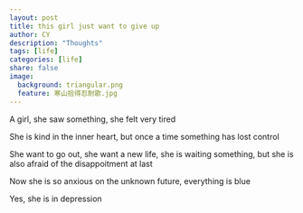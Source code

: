 ```yaml
---
layout: post
title: this girl just want to give up
author: CY
description: "Thoughts"
tags: [life]
categories: [life]
share: false
image:
  background: triangular.png
  feature: 寒山拾得忍耐歌.jpg
---
```


A girl, she saw something, she felt very tired

She is kind in the inner heart, but once a time something has lost control

She want to go out, she want a new life, she is waiting something, but she is also afraid of the disappoitment at last

Now she is so anxious on the unknown future, everything is blue

Yes, she is in depression

